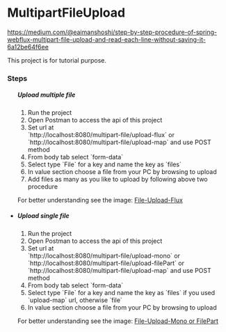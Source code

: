 # MultipartFileUpload
https://medium.com/@eaimanshoshi/step-by-step-procedure-of-spring-webflux-multipart-file-upload-and-read-each-line-without-saving-it-6a12be64f6ee

This project is for tutorial purpose.

<h3>Steps</h3>
<ul>
<h5>Upload multiple file</h5>
<ol>
<li>Run the project</li>
<li>Open Postman to access the api of this project</li>
<li>Set url at<br />`http://localhost:8080/multipart-file/upload-flux` or<br/>`http://localhost:8080/multipart-file/upload-map` and use POST method</li>
<li>From body tab select `form-data`</li>
<li>Select type `File` for a key and name the key as `files`</li>
<li>In value section choose a file from your PC by browsing to upload</li>
<li>Add files as many as you like to upload by following above two procedure</li>
</ol>

For better understanding see the image:
<a href="https://drive.google.com/open?id=1eWto_4TtMVBKaHGiNakvVZEq8Xwb4bfL" target="_blank">File-Upload-Flux</a>


<li>
<h5>Upload single file</h5>

<ol>
<li>Run the project</li>
<li>Open Postman to access the api of this project</li>
<li>Set url at<br />`http://localhost:8080/multipart-file/upload-mono` or<br />`http://localhost:8080/multipart-file/upload-filePart` or<br />`http://localhost:8080/multipart-file/upload-map` and use POST method</li>
<li>From body tab select `form-data`</li>
<li>Select type `File` for a key and name the key as `files` if you used `upload-map` url, otherwise `file`</li>
<li>In value section choose a file from your PC by browsing to upload</li>
</ol>

For better understanding see the image:
<a href="https://drive.google.com/open?id=1SZ9n5lh1K5dm4QjvRiQkGm_Rww9U3_tN" target="_blank">File-Upload-Mono or FilePart</a>

</ul>
